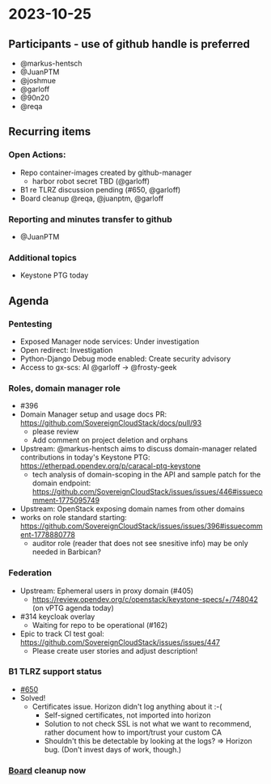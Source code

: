 # 2023-10-25
## Participants - use of github handle is preferred
- @markus-hentsch
- @JuanPTM
- @joshmue
- @garloff
- @90n20
- @reqa

## Recurring items
### Open Actions:
* Repo container-images created by github-manager
    * harbor robot secret TBD (@garloff)
* B1 re TLRZ discussion pending (#650, @garloff)
* Board cleanup @reqa, @juanptm, @garloff
### Reporting and minutes transfer to github
* @JuanPTM
### Additional topics
* Keystone PTG today

## Agenda
### Pentesting
* Exposed Manager node services: Under investigation
* Open redirect: Investigation
* Python-Django Debug mode enabled: Create security advisory
* Access to gx-scs: AI @garloff -> @frosty-geek

### Roles, domain manager role
* #396
* Domain Manager setup and usage docs PR: https://github.com/SovereignCloudStack/docs/pull/93
    * please review
    * Add comment on project deletion and orphans
* Upstream: @markus-hentsch aims to discuss domain-manager related contributions in today's Keystone PTG: https://etherpad.opendev.org/p/caracal-ptg-keystone
    * tech analysis of domain-scoping in the API and sample patch for the domain endpoint: https://github.com/SovereignCloudStack/issues/issues/446#issuecomment-1775095749
* Upstream: OpenStack exposing domain names from other domains
* works on role standard starting: https://github.com/SovereignCloudStack/issues/issues/396#issuecomment-1778880778
    * auditor role (reader that does not see snesitive info) may be only needed in Barbican?

### Federation
* Upstream: Ephemeral users in proxy domain (#405)
    * https://review.opendev.org/c/openstack/keystone-specs/+/748042 (on vPTG agenda today)
* #314 keycloak overlay
    * Waiting for repo to be operational (#162)
* Epic to track CI test goal: <https://github.com/SovereignCloudStack/issues/issues/447>
    * Please create user stories and adjust description!

### B1 TLRZ support status
* [#650](https://github.com/osism/issues/issues/650)
* Solved!
    * Certificates issue. Horizon didn't log anything about it :-(
        * Self-signed certificates, not imported into horizon
        * Solution to not check SSL is not what we want to recommend, rather document how to import/trust your custom CA
        * Shouldn't this be detectable by looking at the logs? => Horizon bug. (Don't invest days of work, though.)


### [Board](https://github.com/orgs/SovereignCloudStack/projects/6/views/27) cleanup now

